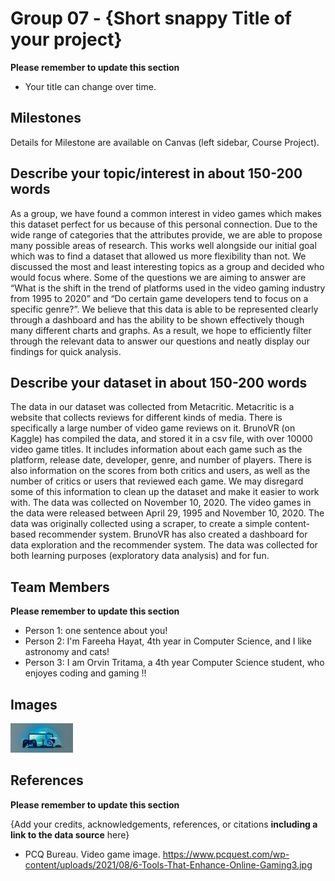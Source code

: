 # Group 07 - {Short snappy Title of your project}

**Please remember to update this section**

- Your title can change over time.

## Milestones

Details for Milestone are available on Canvas (left sidebar, Course Project).

## Describe your topic/interest in about 150-200 words

As a group, we have found a common interest in video games which makes this dataset perfect for us because of this personal connection. Due to the wide range of categories that the attributes provide, we are able to propose many possible areas of research. This works well alongside our initial goal which was to find a dataset that allowed us more flexibility than not. We discussed the most and least interesting topics as a group and decided who would focus where. Some of the questions we are aiming to answer are “What is the shift in the trend of platforms used in the video gaming industry from 1995 to 2020” and “Do certain game developers tend to focus on a specific genre?”. We believe that this data is able to be represented clearly through a dashboard and has the ability to be shown effectively though many different charts and graphs. As a result, we hope to efficiently filter through the relevant data to answer our questions and neatly display our findings for quick analysis.

## Describe your dataset in about 150-200 words

The data in our dataset was collected from Metacritic. Metacritic is a website that collects reviews for different kinds of media. There is specifically a large number of video game reviews on it. BrunoVR (on Kaggle) has compiled the data, and stored it in a csv file, with over 10000 video game titles. It includes information about each game such as the platform, release date, developer, genre, and number of players. There is also information on the scores from both critics and users, as well as the number of critics or users that reviewed each game. We may disregard some of this information to clean up the dataset and make it easier to work with. The data was collected on November 10, 2020. The video games in the data were released between April 29, 1995 and November 10, 2020. The data was originally collected using a scraper, to create a simple content-based recommender system. BrunoVR has also created a dashboard for data exploration and the recommender system. The data was collected for both learning purposes (exploratory data analysis) and for fun.

## Team Members

**Please remember to update this section**

- Person 1: one sentence about you!
- Person 2: I'm Fareeha Hayat, 4th year in Computer Science, and I like astronomy and cats!
- Person 3: I am Orvin Tritama, a 4th year Computer Science student, who enjoyes coding and gaming !!

## Images


<img src ="images/video-game-image.jpg" width="100px">

## References

**Please remember to update this section**

{Add your credits, acknowledgements, references, or citations **including a link to the data source** here}

- PCQ Bureau. Video game image. https://www.pcquest.com/wp-content/uploads/2021/08/6-Tools-That-Enhance-Online-Gaming3.jpg


